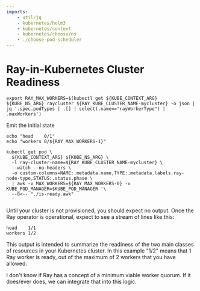 ```yaml
---
imports:
    - util/jq
    - kubernetes/helm3
    - kubernetes/context
    - kubernetes/choose/ns
    - ./choose-pod-scheduler
---
```


# Ray-in-Kubernetes Cluster Readiness

```shell
export RAY_MAX_WORKERS=$(kubectl get ${KUBE_CONTEXT_ARG} ${KUBE_NS_ARG} raycluster ${RAY_KUBE_CLUSTER_NAME-mycluster} -o json | jq '.spec.podTypes | .[] | select(.name=="rayWorkerType") | .maxWorkers')
```

Emit the initial state
```shell
echo "head    0/1"
echo "workers 0/${RAY_MAX_WORKERS-1}"
```

```shell
kubectl get pod \
  ${KUBE_CONTEXT_ARG} ${KUBE_NS_ARG} \
  -l ray-cluster-name=${RAY_KUBE_CLUSTER_NAME-mycluster} \
  --watch --no-headers \
  -o custom-columns=NAME:.metadata.name,TYPE:.metadata.labels.ray-node-type,STATUS:.status.phase \
  | awk -v MAX_WORKERS=${RAY_MAX_WORKERS-0} -v KUBE_POD_MANAGER=$KUBE_POD_MANAGER '\
  --8<-- "./is-ready.awk"
  '
```

Until your cluster is not provisioned, you should expect no
output. Once the Ray operator is operational, expect to see a stream
of lines like this:

```
head    1/1
workers 1/2
```

This output is intended to summarize the readiness of the two main
classes of resources in your Kubernetes cluster. In this example "1/2"
means that 1 Ray worker is ready, out of the maximum of 2 workers that
you have allowed.

I don't know if Ray has a concept of a minimum viable worker
quorum. If it does/ever does, we can integrate that into this logic.
